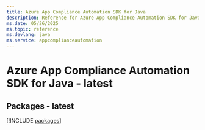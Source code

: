 ```yaml
---
title: Azure App Compliance Automation SDK for Java
description: Reference for Azure App Compliance Automation SDK for Java
ms.date: 05/26/2025
ms.topic: reference
ms.devlang: java
ms.service: appcomplianceautomation
---
```

# Azure App Compliance Automation SDK for Java - latest
## Packages - latest
[!INCLUDE [packages](app-compliance-automation-index.md)]